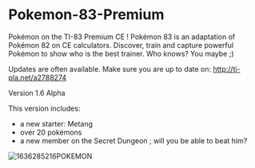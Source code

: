 # Pokemon-83-Premium
Pokémon on the TI-83 Premium CE !
Pokémon 83 is an adaptation of Pokémon 82 on CE calculators. Discover, train and capture powerful Pokémon to show who is the best trainer. Who knows? You maybe ;)

Updates are often available. Make sure you are up to date on: http://ti-pla.net/a2788274

Version 1.6 Alpha

This version includes:
- a new starter: Metang
- over 20 pokémons
- a new member on the Secret Dungeon ; will you be able to beat him?

![1636285216POKEMON](https://user-images.githubusercontent.com/85101130/147591399-f779c566-3d9c-4708-9eea-43768592f1b2.gif)
